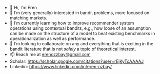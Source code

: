 - 👋 Hi, I’m Eren
- 👀 I’m (very generally) interested in bandit problems, more focused on matching markets.
- 🌱 I’m currently learning how to improve recommender system operations using contextual bandits, e.g., how loose of an assumption can be made on the structure of a model to beat existing benchmarks in operationalization as well as performance.
- 💞️ I’m looking to collaborate on any and everything that is exciting in the bandit literature that is not *solely* a topic of theoretical interest.
- 📫 Reach me at erenozzbay@gmail.com
- Scholar: https://scholar.google.com/citations?user=rEjKyTcAAAAJ
- Linkedin: https://www.linkedin.com/in/eren-ozbay/
